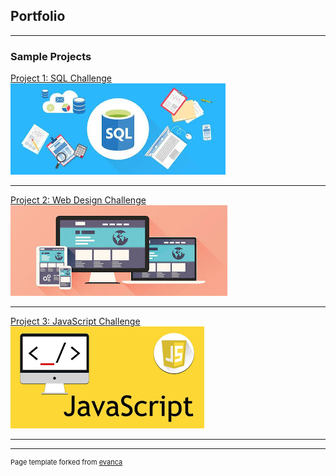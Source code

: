 ## Portfolio

---

### Sample Projects

[Project 1: SQL Challenge](https://github.com/KFreund91/sql-challenge)
<img src="images/sql.jpg?raw=true"/>

---
[Project 2: Web Design Challenge](/web-design-challenge)
<img src="images/webBanner.jpg?raw=true"/>

---
[Project 3: JavaScript Challenge](/javascript-challenge/)
<img src="images/js.png?raw=true"/>


---




---
<p style="font-size:11px">Page template forked from <a href="https://github.com/evanca/quick-portfolio">evanca</a></p>
<!-- Remove above link if you don't want to attibute -->
